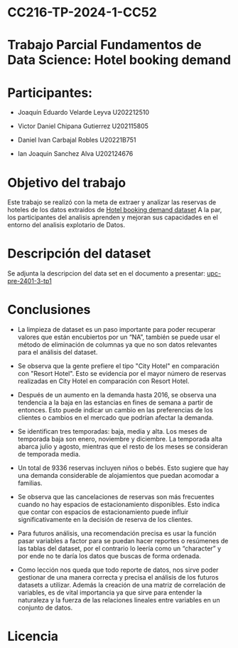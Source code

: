 # CC216-TP-2024-1-CC52
# Trabajo Parcial Fundamentos de Data Science: Hotel booking demand

# Participantes:

* Joaquín Eduardo Velarde Leyva          U202212510

* Victor Daniel Chipana Gutierrez        U202115805

* Daniel Ivan Carbajal Robles          	U20221B751

* Ian Joaquin Sanchez Alva               U202124676


# Objetivo del trabajo

Este trabajo se realizó con la meta de extraer y analizar las reservas de hoteles de los datos extraidos de [Hotel booking demand dataset](https://www.sciencedirect.com/science/article/pii/S2352340918315191)
A la par, los participantes del analisis aprenden y mejoran sus capacidades en el entorno del analisis explotario de Datos.

# Descripción del dataset

Se adjunta la descripcion del data set en el documento a presentar: [upc-pre-2401-3-tp1](https://github.com/Nemesisian/CC216--TP-2024-1-/blob/main/upc-pre-2401-03-tp1.pdf)

# Conclusiones
- La limpieza de dataset es un paso importante para poder recuperar valores que están encubiertos por un “NA”, también se puede usar el método de eliminación de columnas ya que no son datos relevantes para el análisis del dataset.

- Se observa que la gente prefiere el tipo "City Hotel" en comparación con "Resort Hotel". Esto se evidencia por el mayor número de reservas realizadas en City Hotel en comparación con Resort Hotel.

- Después de un aumento en la demanda hasta 2016, se observa una tendencia a la baja en las estancias en fines de semana a partir de entonces. Esto puede indicar un cambio en las preferencias de los clientes o cambios en el mercado que podrían afectar la demanda.

- Se identifican tres temporadas: baja, media y alta. Los meses de temporada baja son enero, noviembre y diciembre. La temporada alta abarca julio y agosto, mientras que el resto de los meses se consideran de temporada media.

- Un total de 9336 reservas incluyen niños o bebés. Esto sugiere que hay una demanda considerable de alojamientos que puedan acomodar a familias.

- Se observa que las cancelaciones de reservas son más frecuentes cuando no hay espacios de estacionamiento disponibles. Esto indica que contar con espacios de estacionamiento puede influir significativamente en la decisión de reserva de los clientes.

- Para futuros análisis, una recomendación precisa es usar la función pasar variables a factor para se puedan hacer reportes o resúmenes de las tablas del dataset, por el contrario lo leería como un “character” y por ende no te daría los datos que buscas de forma ordenada.

- Como lección nos queda que todo reporte de datos, nos sirve poder gestionar de una manera correcta y precisa el análisis de los futuros datasets a utilizar. Además la creación de una matriz de correlación de variables, es de vital importancia ya que sirve para entender la naturaleza y la fuerza de las relaciones lineales entre variables en un conjunto de datos.

# Licencia

